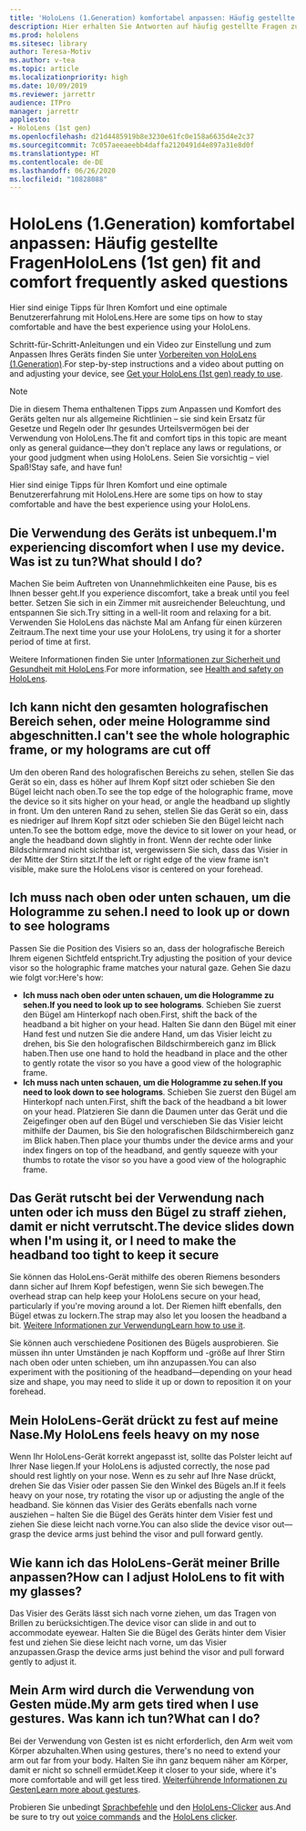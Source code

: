 ```yaml
---
title: 'HoloLens (1.Generation) komfortabel anpassen: Häufig gestellte Fragen'
description: Hier erhalten Sie Antworten auf häufig gestellte Fragen zur Anpassung Ihrer HoloLens (1.Generation).
ms.prod: hololens
ms.sitesec: library
author: Teresa-Motiv
ms.author: v-tea
ms.topic: article
ms.localizationpriority: high
ms.date: 10/09/2019
ms.reviewer: jarrettr
audience: ITPro
manager: jarrettr
appliesto:
- HoloLens (1st gen)
ms.openlocfilehash: d21d4485919b8e3230e61fc0e158a6635d4e2c37
ms.sourcegitcommit: 7c057aeeaeebb4daffa2120491d4e897a31e8d0f
ms.translationtype: HT
ms.contentlocale: de-DE
ms.lasthandoff: 06/26/2020
ms.locfileid: "10828088"
---
```

# <span data-ttu-id="b887e-103">HoloLens (1.Generation) komfortabel anpassen: Häufig gestellte Fragen</span><span class="sxs-lookup"><span data-stu-id="b887e-103">HoloLens (1st gen) fit and comfort frequently asked questions</span></span>

<span data-ttu-id="b887e-104">Hier sind einige Tipps für Ihren Komfort und eine optimale Benutzererfahrung mit HoloLens.</span><span class="sxs-lookup"><span data-stu-id="b887e-104">Here are some tips on how to stay comfortable and have the best experience using your HoloLens.</span></span>

<span data-ttu-id="b887e-105">Schritt-für-Schritt-Anleitungen und ein Video zur Einstellung und zum Anpassen Ihres Geräts finden Sie unter [Vorbereiten von HoloLens (1.Generation)](hololens1-setup.md).</span><span class="sxs-lookup"><span data-stu-id="b887e-105">For step-by-step instructions and a video about putting on and adjusting your device, see [Get your HoloLens (1st gen) ready to use](hololens1-setup.md).</span></span>

> [!NOTE]
> <span data-ttu-id="b887e-106">Die in diesem Thema enthaltenen Tipps zum Anpassen und Komfort des Geräts gelten nur als allgemeine Richtlinien – sie sind kein Ersatz für Gesetze und Regeln oder Ihr gesundes Urteilsvermögen bei der Verwendung von HoloLens.</span><span class="sxs-lookup"><span data-stu-id="b887e-106">The fit and comfort tips in this topic are meant only as general guidance&mdash;they don't replace any laws or regulations, or your good judgment when using HoloLens.</span></span> <span data-ttu-id="b887e-107">Seien Sie vorsichtig – viel Spaß!</span><span class="sxs-lookup"><span data-stu-id="b887e-107">Stay safe, and have fun!</span></span>

<span data-ttu-id="b887e-108">Hier sind einige Tipps für Ihren Komfort und eine optimale Benutzererfahrung mit HoloLens.</span><span class="sxs-lookup"><span data-stu-id="b887e-108">Here are some tips on how to stay comfortable and have the best experience using your HoloLens.</span></span>

## <span data-ttu-id="b887e-109">Die Verwendung des Geräts ist unbequem.</span><span class="sxs-lookup"><span data-stu-id="b887e-109">I'm experiencing discomfort when I use my device.</span></span> <span data-ttu-id="b887e-110">Was ist zu tun?</span><span class="sxs-lookup"><span data-stu-id="b887e-110">What should I do?</span></span>

<span data-ttu-id="b887e-111">Machen Sie beim Auftreten von Unannehmlichkeiten eine Pause, bis es Ihnen besser geht.</span><span class="sxs-lookup"><span data-stu-id="b887e-111">If you experience discomfort, take a break until you feel better.</span></span> <span data-ttu-id="b887e-112">Setzen Sie sich in ein Zimmer mit ausreichender Beleuchtung, und entspannen Sie sich.</span><span class="sxs-lookup"><span data-stu-id="b887e-112">Try sitting in a well-lit room and relaxing for a bit.</span></span> <span data-ttu-id="b887e-113">Verwenden Sie HoloLens das nächste Mal am Anfang für einen kürzeren Zeitraum.</span><span class="sxs-lookup"><span data-stu-id="b887e-113">The next time your use your HoloLens, try using it for a shorter period of time at first.</span></span>

<span data-ttu-id="b887e-114">Weitere Informationen finden Sie unter [Informationen zur Sicherheit und Gesundheit mit HoloLens](https://go.microsoft.com/fwlink/p/?LinkId=746661).</span><span class="sxs-lookup"><span data-stu-id="b887e-114">For more information, see [Health and safety on HoloLens](https://go.microsoft.com/fwlink/p/?LinkId=746661).</span></span>

## <span data-ttu-id="b887e-115">Ich kann nicht den gesamten holografischen Bereich sehen, oder meine Hologramme sind abgeschnitten.</span><span class="sxs-lookup"><span data-stu-id="b887e-115">I can't see the whole holographic frame, or my holograms are cut off</span></span>

<span data-ttu-id="b887e-116">Um den oberen Rand des holografischen Bereichs zu sehen, stellen Sie das Gerät so ein, dass es höher auf Ihrem Kopf sitzt oder schieben Sie den Bügel leicht nach oben.</span><span class="sxs-lookup"><span data-stu-id="b887e-116">To see the top edge of the holographic frame, move the device so it sits higher on your head, or angle the headband up slightly in front.</span></span> <span data-ttu-id="b887e-117">Um den unteren Rand zu sehen, stellen Sie das Gerät so ein, dass es niedriger auf Ihrem Kopf sitzt oder schieben Sie den Bügel leicht nach unten.</span><span class="sxs-lookup"><span data-stu-id="b887e-117">To see the bottom edge, move the device to sit lower on your head, or angle the headband down slightly in front.</span></span> <span data-ttu-id="b887e-118">Wenn der rechte oder linke Bildschirmrand nicht sichtbar ist, vergewissern Sie sich, dass das Visier in der Mitte der Stirn sitzt.</span><span class="sxs-lookup"><span data-stu-id="b887e-118">If the left or right edge of the view frame isn't visible, make sure the HoloLens visor is centered on your forehead.</span></span>

## <span data-ttu-id="b887e-119">Ich muss nach oben oder unten schauen, um die Hologramme zu sehen.</span><span class="sxs-lookup"><span data-stu-id="b887e-119">I need to look up or down to see holograms</span></span>

<span data-ttu-id="b887e-120">Passen Sie die Position des Visiers so an, dass der holografische Bereich Ihrem eigenen Sichtfeld entspricht.</span><span class="sxs-lookup"><span data-stu-id="b887e-120">Try adjusting the position of your device visor so the holographic frame matches your natural gaze.</span></span> <span data-ttu-id="b887e-121">Gehen Sie dazu wie folgt vor:</span><span class="sxs-lookup"><span data-stu-id="b887e-121">Here's how:</span></span>

- <span data-ttu-id="b887e-122">**Ich muss nach oben oder unten schauen, um die Hologramme zu sehen.**</span><span class="sxs-lookup"><span data-stu-id="b887e-122">**If you need to look up to see holograms**.</span></span> <span data-ttu-id="b887e-123">Schieben Sie zuerst den Bügel am Hinterkopf nach oben.</span><span class="sxs-lookup"><span data-stu-id="b887e-123">First, shift the back of the headband a bit higher on your head.</span></span> <span data-ttu-id="b887e-124">Halten Sie dann den Bügel mit einer Hand fest und nutzen Sie die andere Hand, um das Visier leicht zu drehen, bis Sie den holografischen Bildschirmbereich ganz im Blick haben.</span><span class="sxs-lookup"><span data-stu-id="b887e-124">Then use one hand to hold the headband in place and the other to gently rotate the visor so you have a good view of the holographic frame.</span></span>
- <span data-ttu-id="b887e-125">**Ich muss nach unten schauen, um die Hologramme zu sehen.**</span><span class="sxs-lookup"><span data-stu-id="b887e-125">**If you need to look down to see holograms**.</span></span> <span data-ttu-id="b887e-126">Schieben Sie zuerst den Bügel am Hinterkopf nach unten.</span><span class="sxs-lookup"><span data-stu-id="b887e-126">First, shift the back of the headband a bit lower on your head.</span></span> <span data-ttu-id="b887e-127">Platzieren Sie dann die Daumen unter das Gerät und die Zeigefinger oben auf den Bügel und verschieben Sie das Visier leicht mithilfe der Daumen, bis Sie den holografischen Bildschirmbereich ganz im Blick haben.</span><span class="sxs-lookup"><span data-stu-id="b887e-127">Then place your thumbs under the device arms and your index fingers on top of the headband, and gently squeeze with your thumbs to rotate the visor so you have a good view of the holographic frame.</span></span>

## <span data-ttu-id="b887e-128">Das Gerät rutscht bei der Verwendung nach unten oder ich muss den Bügel zu straff ziehen, damit er nicht verrutscht.</span><span class="sxs-lookup"><span data-stu-id="b887e-128">The device slides down when I'm using it, or I need to make the headband too tight to keep it secure</span></span>

<span data-ttu-id="b887e-129">Sie können das HoloLens-Gerät mithilfe des oberen Riemens besonders dann sicher auf Ihrem Kopf befestigen, wenn Sie sich bewegen.</span><span class="sxs-lookup"><span data-stu-id="b887e-129">The overhead strap can help keep your HoloLens secure on your head, particularly if you're moving around a lot.</span></span> <span data-ttu-id="b887e-130">Der Riemen hilft ebenfalls, den Bügel etwas zu lockern.</span><span class="sxs-lookup"><span data-stu-id="b887e-130">The strap may also let you loosen the headband a bit.</span></span> <span data-ttu-id="b887e-131">[Weitere Informationen zur Verwendung](hololens1-setup.md#adjust-fit)</span><span class="sxs-lookup"><span data-stu-id="b887e-131">[Learn how to use it](hololens1-setup.md#adjust-fit).</span></span>

<span data-ttu-id="b887e-132">Sie können auch verschiedene Positionen des Bügels ausprobieren. Sie müssen ihn unter Umständen je nach Kopfform und -größe auf Ihrer Stirn nach oben oder unten schieben, um ihn anzupassen.</span><span class="sxs-lookup"><span data-stu-id="b887e-132">You can also experiment with the positioning of the headband&mdash;depending on your head size and shape, you may need to slide it up or down to reposition it on your forehead.</span></span>

## <span data-ttu-id="b887e-133">Mein HoloLens-Gerät drückt zu fest auf meine Nase.</span><span class="sxs-lookup"><span data-stu-id="b887e-133">My HoloLens feels heavy on my nose</span></span>

<span data-ttu-id="b887e-134">Wenn Ihr HoloLens-Gerät korrekt angepasst ist, sollte das Polster leicht auf Ihrer Nase liegen.</span><span class="sxs-lookup"><span data-stu-id="b887e-134">If your HoloLens is adjusted correctly, the nose pad should rest lightly on your nose.</span></span> <span data-ttu-id="b887e-135">Wenn es zu sehr auf Ihre Nase drückt, drehen Sie das Visier oder passen Sie den Winkel des Bügels an.</span><span class="sxs-lookup"><span data-stu-id="b887e-135">If it feels heavy on your nose, try rotating the visor up or adjusting the angle of the headband.</span></span> <span data-ttu-id="b887e-136">Sie können das Visier des Geräts ebenfalls nach vorne ausziehen – halten Sie die Bügel des Geräts hinter dem Visier fest und ziehen Sie diese leicht nach vorne.</span><span class="sxs-lookup"><span data-stu-id="b887e-136">You can also slide the device visor out&mdash;grasp the device arms just behind the visor and pull forward gently.</span></span>

## <span data-ttu-id="b887e-137">Wie kann ich das HoloLens-Gerät meiner Brille anpassen?</span><span class="sxs-lookup"><span data-stu-id="b887e-137">How can I adjust HoloLens to fit with my glasses?</span></span>

<span data-ttu-id="b887e-138">Das Visier des Geräts lässt sich nach vorne ziehen, um das Tragen von Brillen zu berücksichtigen.</span><span class="sxs-lookup"><span data-stu-id="b887e-138">The device visor can slide in and out to accommodate eyewear.</span></span> <span data-ttu-id="b887e-139">Halten Sie die Bügel des Geräts hinter dem Visier fest und ziehen Sie diese leicht nach vorne, um das Visier anzupassen.</span><span class="sxs-lookup"><span data-stu-id="b887e-139">Grasp the device arms just behind the visor and pull forward gently to adjust it.</span></span>

## <span data-ttu-id="b887e-140">Mein Arm wird durch die Verwendung von Gesten müde.</span><span class="sxs-lookup"><span data-stu-id="b887e-140">My arm gets tired when I use gestures.</span></span> <span data-ttu-id="b887e-141">Was kann ich tun?</span><span class="sxs-lookup"><span data-stu-id="b887e-141">What can I do?</span></span>

<span data-ttu-id="b887e-142">Bei der Verwendung von Gesten ist es nicht erforderlich, den Arm weit vom Körper abzuhalten.</span><span class="sxs-lookup"><span data-stu-id="b887e-142">When using gestures, there's no need to extend your arm out far from your body.</span></span> <span data-ttu-id="b887e-143">Halten Sie ihn ganz bequem näher am Körper, damit er nicht so schnell ermüdet.</span><span class="sxs-lookup"><span data-stu-id="b887e-143">Keep it closer to your side, where it's more comfortable and will get less tired.</span></span> <span data-ttu-id="b887e-144">[Weiterführende Informationen zu Gesten](hololens1-basic-usage.md#use-hololens-with-your-hands)</span><span class="sxs-lookup"><span data-stu-id="b887e-144">[Learn more about gestures](hololens1-basic-usage.md#use-hololens-with-your-hands).</span></span>

<span data-ttu-id="b887e-145">Probieren Sie unbedingt [Sprachbefehle](hololens-cortana.md) und den [HoloLens-Clicker](hololens1-clicker.md) aus.</span><span class="sxs-lookup"><span data-stu-id="b887e-145">And be sure to try out [voice commands](hololens-cortana.md) and the [HoloLens clicker](hololens1-clicker.md).</span></span>
